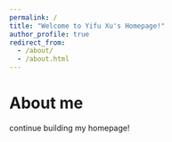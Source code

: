 ```yaml
---
permalink: /
title: "Welcome to Yifu Xu's Homepage!"
author_profile: true
redirect_from: 
  - /about/
  - /about.html
---
```


# About me

continue building my homepage!



